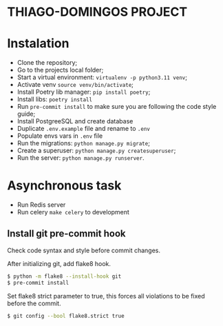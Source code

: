 # THIAGO-DOMINGOS PROJECT

# Instalation

- Clone the repository;
- Go to the projects local folder;
- Start a virtual environment: `virtualenv -p python3.11 venv`;
- Activate venv `source venv/bin/activate`;
- Install Poetry lib manager: `pip install poetry`;
- Install libs: `poetry install`
- Run `pre-commit install` to make sure you are following the code style guide;
- Install PostgreeSQL and create database
- Duplicate `.env.example` file and rename to `.env`
- Populate envs vars in `.env` file
- Run the migrations: `python manage.py migrate`;
- Create a superuser: `python manage.py createsuperuser`;
- Run the server: `python manage.py runserver`.

# Asynchronous task
- Run Redis server
- Run celery `make celery`  to development

## Install git pre-commit hook
Check code syntax and style before commit changes.

After initializing git, add flake8 hook.
```bash
$ python -m flake8 --install-hook git
$ pre-commit install
```

Set flake8 strict parameter to true, this forces all violations to be fixed
before the commit.
```bash
$ git config --bool flake8.strict true
```
